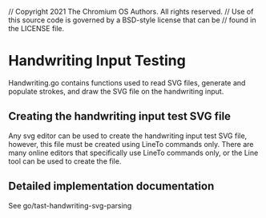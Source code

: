 // Copyright 2021 The Chromium OS Authors. All rights reserved.
// Use of this source code is governed by a BSD-style license that can be
// found in the LICENSE file.

# Handwriting Input Testing
Handwriting.go contains functions used to read SVG files, generate and populate strokes, and draw the SVG file on the handwriting input.

## Creating the handwriting input test SVG file
Any svg editor can be used to create the handwriting input test SVG file, however, this file must be created using LineTo commands only.
There are many online editors that specifically use LineTo commands only, or the Line tool can be used to create the file.

## Detailed implementation documentation
See go/tast-handwriting-svg-parsing